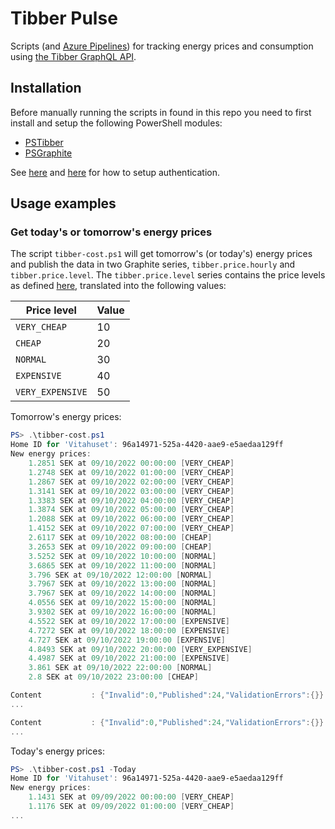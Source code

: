 # Tibber Pulse

Scripts (and [Azure Pipelines](https://dev.azure.com/stefanes/tibber-pulse/_build)) for tracking energy prices and consumption using [the Tibber GraphQL API](https://developer.tibber.com/docs/reference).

## Installation

Before manually running the scripts in found in this repo you need to first install and setup the following PowerShell modules:

* [PSTibber](https://github.com/stefanes/PSTibber)
* [PSGraphite](https://github.com/stefanes/PSGraphite)

See [here](https://github.com/stefanes/PSTibber#authentication) and [here](https://github.com/stefanes/PSGraphite#authentication) for how to setup authentication.

## Usage examples

### Get today's or tomorrow's energy prices

The script `tibber-cost.ps1` will get tomorrow's (or today's) energy prices and publish the data in two Graphite series, `tibber.price.hourly` and `tibber.price.level`. The `tibber.price.level` series contains the price levels as defined [here](https://developer.tibber.com/docs/reference#pricelevel), translated into the following values:

| Price level      | Value |
| ---------------- | ----- |
| `VERY_CHEAP`     | 10    |
| `CHEAP`          | 20    |
| `NORMAL`         | 30    |
| `EXPENSIVE`      | 40    |
| `VERY_EXPENSIVE` | 50    |

Tomorrow's energy prices:

```powershell
PS> .\tibber-cost.ps1
Home ID for 'Vitahuset': 96a14971-525a-4420-aae9-e5aedaa129ff
New energy prices:
    1.2851 SEK at 09/10/2022 00:00:00 [VERY_CHEAP]
    1.2748 SEK at 09/10/2022 01:00:00 [VERY_CHEAP]
    1.2867 SEK at 09/10/2022 02:00:00 [VERY_CHEAP]
    1.3141 SEK at 09/10/2022 03:00:00 [VERY_CHEAP]
    1.3383 SEK at 09/10/2022 04:00:00 [VERY_CHEAP]
    1.3874 SEK at 09/10/2022 05:00:00 [VERY_CHEAP]
    1.2088 SEK at 09/10/2022 06:00:00 [VERY_CHEAP]
    1.4152 SEK at 09/10/2022 07:00:00 [VERY_CHEAP]
    2.6117 SEK at 09/10/2022 08:00:00 [CHEAP]
    3.2653 SEK at 09/10/2022 09:00:00 [CHEAP]
    3.5252 SEK at 09/10/2022 10:00:00 [NORMAL]
    3.6865 SEK at 09/10/2022 11:00:00 [NORMAL]
    3.796 SEK at 09/10/2022 12:00:00 [NORMAL]
    3.7967 SEK at 09/10/2022 13:00:00 [NORMAL]
    3.7967 SEK at 09/10/2022 14:00:00 [NORMAL]
    4.0556 SEK at 09/10/2022 15:00:00 [NORMAL]
    3.9302 SEK at 09/10/2022 16:00:00 [NORMAL]
    4.5522 SEK at 09/10/2022 17:00:00 [EXPENSIVE]
    4.7272 SEK at 09/10/2022 18:00:00 [EXPENSIVE]
    4.727 SEK at 09/10/2022 19:00:00 [EXPENSIVE]
    4.8493 SEK at 09/10/2022 20:00:00 [VERY_EXPENSIVE]
    4.4987 SEK at 09/10/2022 21:00:00 [EXPENSIVE]
    3.861 SEK at 09/10/2022 22:00:00 [NORMAL]
    2.8 SEK at 09/10/2022 23:00:00 [CHEAP]

Content           : {"Invalid":0,"Published":24,"ValidationErrors":{}}
...

Content           : {"Invalid":0,"Published":24,"ValidationErrors":{}}
...
```

Today's energy prices:

```powershell
PS> .\tibber-cost.ps1 -Today
Home ID for 'Vitahuset': 96a14971-525a-4420-aae9-e5aedaa129ff
New energy prices:
    1.1431 SEK at 09/09/2022 00:00:00 [VERY_CHEAP]
    1.1176 SEK at 09/09/2022 01:00:00 [VERY_CHEAP]
...
```
